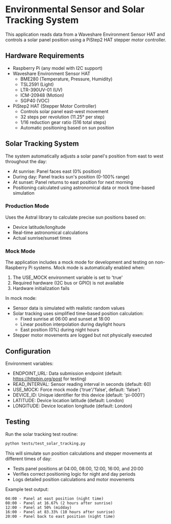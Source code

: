 # Environmental Sensor and Solar Tracking System

This application reads data from a Waveshare Environment Sensor HAT and controls a solar panel position using a PiStep2 HAT stepper motor controller.

## Hardware Requirements

- Raspberry Pi (any model with I2C support)
- Waveshare Environment Sensor HAT
  - BME280 (Temperature, Pressure, Humidity)
  - TSL2591 (Light)
  - LTR-390UV-01 (UV)
  - ICM-20948 (Motion)
  - SGP40 (VOC)
- PiStep2 HAT (Stepper Motor Controller)
  - Controls solar panel east-west movement
  - 32 steps per revolution (11.25° per step)
  - 1/16 reduction gear ratio (516 total steps)
  - Automatic positioning based on sun position

## Solar Tracking System

The system automatically adjusts a solar panel's position from east to west throughout the day:

- At sunrise: Panel faces east (0% position)
- During day: Panel tracks sun's position (0-100% range)
- At sunset: Panel returns to east position for next morning
- Positioning calculated using astronomical data or mock time-based simulation

### Production Mode
Uses the Astral library to calculate precise sun positions based on:
- Device latitude/longitude
- Real-time astronomical calculations
- Actual sunrise/sunset times

### Mock Mode

The application includes a mock mode for development and testing on non-Raspberry Pi systems. Mock mode is automatically enabled when:

1. The USE_MOCK environment variable is set to 'true'
2. Required hardware (I2C bus or GPIO) is not available
3. Hardware initialization fails

In mock mode:
- Sensor data is simulated with realistic random values
- Solar tracking uses simplified time-based position calculation:
  - Fixed sunrise at 06:00 and sunset at 18:00
  - Linear position interpolation during daylight hours
  - East position (0%) during night hours
- Stepper motor movements are logged but not physically executed

## Configuration

Environment variables:
- ENDPOINT_URL: Data submission endpoint (default: https://httpbin.org/post for testing)
- READ_INTERVAL: Sensor reading interval in seconds (default: 60)
- USE_MOCK: Force mock mode ('true'/'false', default: 'false')
- DEVICE_ID: Unique identifier for this device (default: 'pi-0001')
- LATITUDE: Device location latitude (default: London)
- LONGITUDE: Device location longitude (default: London)

## Testing

Run the solar tracking test routine:
```bash
python tests/test_solar_tracking.py
```

This will simulate sun position calculations and stepper movements at different times of day:
- Tests panel positions at 04:00, 08:00, 12:00, 16:00, and 20:00
- Verifies correct positioning logic for night and day periods
- Logs detailed position calculations and motor movements

Example test output:
```
04:00 - Panel at east position (night time)
08:00 - Panel at 16.67% (2 hours after sunrise)
12:00 - Panel at 50% (midday)
16:00 - Panel at 83.33% (10 hours after sunrise)
20:00 - Panel back to east position (night time)